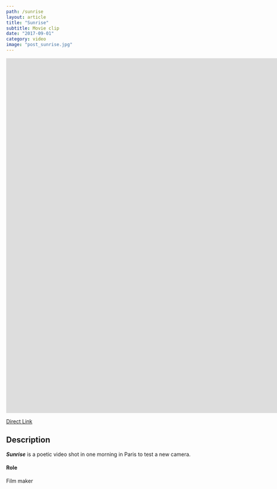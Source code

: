 ```yaml
---
path: /sunrise
layout: article
title: "Sunrise"
subtitle: Movie clip
date: "2017-09-01"
category: video
image: "post_sunrise.jpg"
---
```


<iframe width="1920" height="960" src="https://www.youtube.com/embed/-JbLUvenUJ8?rel=0" frameborder="0" allowfullscreen></iframe>

[Direct Link](https://www.youtube.com/watch?v=-JbLUvenUJ8)

##  Description
__*Sunrise*__ is a poetic video shot in one morning in Paris to test a new camera.

#### Role
Film maker

